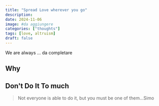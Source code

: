 ```yaml
---
title: "Spread Love wherever you go"
description: 
date: 2024-11-06
image: #da aggiungere
categories: ["thoughts"]
tags: [love, altruism]
draft: false
---
```


We are always ... da completare

## **Why**


## **Don't Do It To much**


> Not everyone is able to do it, but you must be one of them...Simo